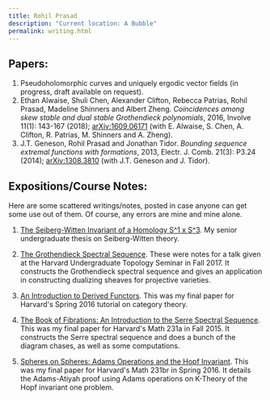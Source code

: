 ```yaml
---
title: Rohil Prasad
description: "Current location: A Bubble"
permalink: writing.html
---
```


## Papers:
1. Pseudoholomorphic curves and uniquely ergodic vector fields (in progress, draft available on request).
2. Ethan Alwaise, Shuli Chen, Alexander Clifton, Rebecca Patrias, Rohil Prasad, Madeline Shinners and Albert Zheng. _Coincidences among skew stable and dual stable Grothendieck polynomials_, 2016, Involve 11(1): 143-167 (2018); [arXiv:1609.06171](https://arxiv.org/abs/1609.06171) (with E. Alwaise, S. Chen, A. Clifton, R. Patrias, M. Shinners and A. Zheng).
3. J.T. Geneson, Rohil Prasad and Jonathan Tidor. _Bounding sequence extremal functions with formations_, 2013, Electr. J. Comb. 21(3): P3.24 (2014); [arXiv:1308.3810](https://arxiv.org/abs/1308.3810) (with J.T. Geneson and J. Tidor). 

## Expositions/Course Notes:
Here are some scattered writings/notes, posted in case anyone can get some use out of them. Of course, any errors are mine and mine alone. 

1. [The Seiberg-Witten Invariant of a Homology S^1 x S^3](https://r0hilp.github.io/assets/docs/harvard_thesis.pdf). My senior undergraduate thesis on Seiberg-Witten theory. 

1. [The Grothendieck Spectral Sequence](https://r0hilp.github.io/assets/docs/grothendieck_ss.pdf). These were notes for a talk given at the Harvard Undergraduate Topology Seminar in Fall 2017. It constructs the Grothendieck spectral sequence and gives an application in constructing dualizing sheaves for projective varieties. 

2. [An Introduction to Derived Functors](https://r0hilp.github.io/assets/docs/tutorial_derived_functors.pdf). This was my final paper for Harvard's Spring 2016 tutorial on category theory. 

3. [The Book of Fibrations: An Introduction to the Serre Spectral Sequence](https://r0hilp.github.io/assets/docs/serre_spectral_sequence.pdf). This was my final paper for Harvard's Math 231a in Fall 2015. It constructs the Serre spectral sequence and does a bunch of the diagram chases, as well as some computations. 

4. [Spheres on Spheres: Adams Operations and the Hopf Invariant](https://r0hilp.github.io/assets/docs/adams_operations.pdf). This was my final paper for Harvard's Math 231br in Spring 2016. It details the Adams-Atiyah proof using Adams operations on K-Theory of the Hopf invariant one problem. 
